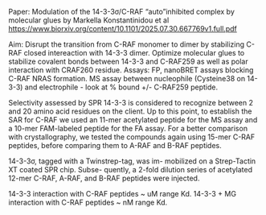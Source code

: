 Paper: Modulation of the 14-3-3σ/C-RAF “auto”inhibited complex by molecular glues by Markella Konstantinidou et al
https://www.biorxiv.org/content/10.1101/2025.07.30.667769v1.full.pdf


Aim: Disrupt the transition from C-RAF monomer to dimer by stabilizing C-RAF closed intereaction with 14-3-3 dimer. 
Optimize molecular glues to stabilize covalent bonds between 14-3-3 and C-RAF259 as well as polar interaction with CRAF260 residue.
Assays: FP, nanoBRET assays blocking C-RAF NRAS formation. 
MS assay between nucleophile (Cysteine38 on 14-3-3) and electrophile - look at % bound +/- C-RAF259 peptide. 

Selectivity assessed by SPR
14-3-3 is considered to recognize between 2 and 20 amino
acid residues on the client.  Up to this point, to establish the
SAR for C-RAF we used an 11-mer acetylated peptide for the
MS assay and a 10-mer FAM-labeled peptide for the FA assay. For a better comparison with crystallography, we
tested the compounds again using 15-mer C-RAF peptides,
before comparing them to A-RAF and B-RAF peptides.

14-3-3σ, tagged with a Twinstrep-tag, was im-
mobilized on a Strep-Tactin XT coated SPR chip. Subse-
quently, a 2-fold dilution series of acetylated 12-mer C-RAF,
A-RAF, and B-RAF peptides were injected. 

14-3-3 interaction with C-RAF peptides ~ uM range Kd. 
14-3-3 + MG interaction with C-RAF peptides ~ nM range Kd. 

